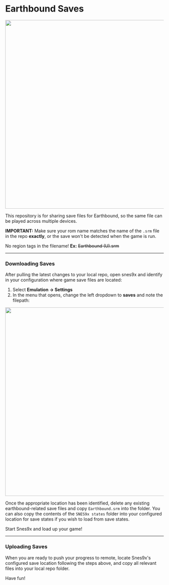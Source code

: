 # Earthbound Saves

<img src="https://user-images.githubusercontent.com/14339974/169930737-dbf7da7a-f432-449e-a7a3-eee6432fe630.png" width=600/>

This repository is for sharing save files for Earthbound, so the same file can be played across multiple devices.

**IMPORTANT:**  Make sure your rom name matches the name of the `.srm` file in the repo **__exactly__**, or the save won't be detected when the game is run. 

No region tags in the filename! **Ex:** ~~Earthbound (U).srm~~ 

---

### Downloading Saves

After pulling the latest changes to your local repo, open snes9x and identify in your configuration where game save files are located:
1. Select **Emulation -> Settings** 
2. In the menu that opens, change the left dropdown to **saves** and note the filepath:

<img src="https://user-images.githubusercontent.com/14339974/169931319-44f547d7-123e-49b3-8bc2-6294e36afee0.png" width=600/>

Once the appropriate location has been identified, delete any existing earthbound-related save files and copy `Earthbound.srm` into the folder.
You can also copy the contents of the `SNES9x states` folder into your configured location for save states if you wish to load from save states.

Start Snes9x and load up your game!

---

### Uploading Saves

When you are ready to push your progress to remote, locate Snes9x's configured save location following the steps above, and copy all relevant files into your local repo folder.

Have fun!
